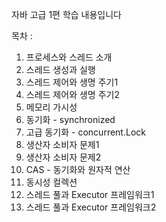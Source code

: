 자바 고급 1편 학습 내용입니다

목차 : 
1. 프로세스와 스레드 소개
2. 스레드 생성과 실행
3. 스레드 제어와 생명 주기1
4. 스레드 제어와 생명 주기2
5. 메모리 가시성
6. 동기화 - synchronized
7. 고급 동기화 - concurrent.Lock
8. 생산자 소비자 문제1
9. 생산자 소비자 문제2
10. CAS - 동기화와 원자적 연산
11. 동시성 컬렉션
12. 스레드 풀과 Executor 프레임워크1
13. 스레드 풀과 Executor 프레임워크2